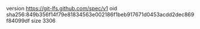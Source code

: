 version https://git-lfs.github.com/spec/v1
oid sha256:849b356f14f79e81834563e002186f1beb917671d0453acdd2dec869f84099df
size 3306
